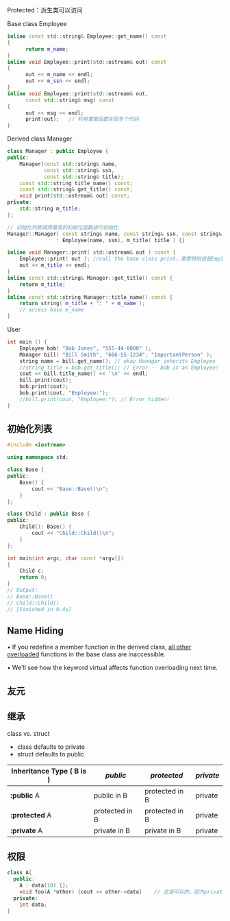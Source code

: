 Protected：派生类可以访问



Base class Employee

```cpp
inline const std::string& Employee::get_name() const
{
      return m_name;
}
inline void Employee::print(std::ostream& out) const
{
      out << m_name << endl;
      out << m_ssn << endl;
}
inline void Employee::print(std::ostream& out,
      const std::string& msg) const
{
      out << msg << endl;
      print(out);	// 利用重载函数实现多个代码
}
```

Derived class Manager

```cpp
class Manager : public Employee {
public:
    Manager(const std::string& name,
            const std::string& ssn,
            const std::string& title);
    const std::string title_name() const;
    const std::string& get_title() const;
    void print(std::ostream& out) const;
private:
    std::string m_title;
};

// 初始化列表调用基类的初始化函数进行初始化
Manager::Manager( const string& name, const string& ssn, const string& title = "" )
                : Employee(name, ssn), m_title( title ) {}

inline void Manager::print( std::ostream& out ) const {
    Employee::print( out ); //call the base class print，需要特别说是Employee里的
    out << m_title << endl;
}
inline const std::string& Manager::get_title() const {
    return m_title;
}
inline const std::string Manager::title_name() const {
    return string( m_title + ": " + m_name );
    // access base m_name
}
```

User

```cpp
int main () {
    Employee bob( "Bob Jones", "555-44-0000" );
    Manager bill( "Bill Smith", "666-55-1234", "ImportantPerson" );
    string name = bill.get_name(); // okay Manager inherits Employee
    //string title = bob.get_title(); // Error -- bob is an Employee!
    cout << bill.title_name() << '\n' << endl;
    bill.print(cout);
    bob.print(cout);
    bob.print(cout, "Employee:");
    //bill.print(cout, "Employee:"); // Error hidden!
}
```



## 初始化列表

```cpp
#include <iostream>

using namespace std;

class Base {
public:
    Base() {
        cout << "Base::Base()\n";
    }
};

class Child : public Base {
public:
    Child(): Base() {
        cout << "Child::Child()\n";
    }
};

int main(int argc, char const *argv[])
{
    Child c;
    return 0;
}
// Output:
// Base::Base()
// Child::Child()
// [Finished in 0.4s]
```

## Name Hiding

• If you redefine a member function in the derived class, <u>all other overloaded</u> functions in the base class are inaccessible.

• We'll see how the keyword virtual affects function overloading next time.



## 友元



## 继承

class vs. struct

- class defaults to private
- struct defaults to public

| Inheritance Type ( B is ) | *public*       | *protected*    | *private* |
| ------------------------- | -------------- | -------------- | --------- |
| **:public** A             | public in B    | protected in B | private   |
| **:protected** A          | protected in B | protected in B | private   |
| **:private** A            | private in B   | private in B   | private   |

## 权限

```cpp
class A{
  public:
    A : data(10) {};
    void foo(A *other) {cout << other->data}	// 这是可以的，因为private是相对类而言不是对对象而言
  private:
    int data;
}
```

